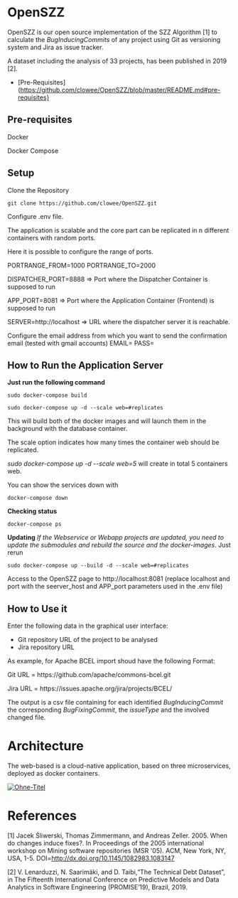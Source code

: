 # OpenSZZ

OpenSZZ is our open source implementation of the SZZ Algorithm [1] to calculate the <i>BugInducingCommits</i> of any project using Git as versioning system and Jira as issue tracker. 

A dataset including the analysis of 33 projects, has been published in 2019 [2]. 

- [Pre-Requisites](https://github.com/clowee/OpenSZZ/blob/master/README.md#pre-requisites}

## Pre-requisites
Docker 
<p>Docker Compose

## Setup

Clone the Repository 
```
git clone https://github.com/clowee/OpenSZZ.git
```

Configure .env file.

The application is scalable and the core part can be replicated in n different containers with random ports.
<p>Here it is possible to configure the range of ports. 

PORTRANGE_FROM=1000
PORTRANGE_TO=2000

DISPATCHER_PORT=8888 => Port where the Dispatcher Container is supposed to run
<p>APP_PORT=8081 => Port where the Application Container (Frontend) is supposed to run

SERVER=http://localhost => URL where the dispatcher server it is reachable.

<p>Configure the email address from which you want to send the confirmation email (tested with gmail accounts)
EMAIL=
PASS=


## How to Run the Application Server
<b>Just run the following command</b>
```
sudo docker-compose build

sudo docker-compose up -d --scale web=#replicates
```
This will build both of the docker images and will launch them in the background with the database container. 
<p>The scale option indicates how many times the container web should be replicated. 
<p><i>sudo docker-compose up -d --scale web=5</i> will create in total 5 containers web.

You can show the services down with
```
docker-compose down
```

<b>Checking status</b>
```
docker-compose ps
```
<b>Updating</b> 
<i>If the Webservice or Webapp projects are updated, you need to update the submodules and rebuild the source and the docker-images</i>. Just rerun
```
sudo docker-compose up --build -d --scale web=#replicates
```

Access to the OpenSZZ page to http://localhost:8081 (replace localhost and port with the seerver_host and APP_port parameters used in the .env file)

## How to Use it
Enter the following data in the graphical user interface:
- Git repository URL of the project to be analysed
- Jira repository URL

As example,  for Apache BCEL import shoud have the following Format:
<p>Git URL = https://github.com/apache/commons-bcel.git
<p>Jira URL = https://issues.apache.org/jira/projects/BCEL/ 

The output is a csv file containing for each identified <i>BugInducingCommit</i> the corresponding
<i>BugFixingCommit</i>, the <i>issueType</i> and the involved changed file.


# Architecture

The web-based is a cloud-native application, based on three microservices, deployed as docker containers.  

<a href="https://ibb.co/SdtJLnG"><img src="https://i.ibb.co/b2s7fBD/Ohne-Titel.png" alt="Ohne-Titel" border="0"></a>


# References

[1] Jacek Śliwerski, Thomas Zimmermann, and Andreas Zeller. 2005. When do changes induce fixes?. In Proceedings of the 2005 international workshop on Mining software repositories (MSR '05). ACM, New York, NY, USA, 1-5. DOI=http://dx.doi.org/10.1145/1082983.1083147

[2] V. Lenarduzzi, N. Saarimäki, and D. Taibi,“The Technical Debt Dataset”, in The Fifteenth International Conference on Predictive Models and Data Analytics in Software Engineering (PROMISE’19), Brazil, 2019.
